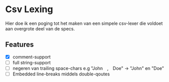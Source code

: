 # Csv Lexing
Hier doe ik een poging tot het maken van een simpele csv-lexer die voldoet aan overgrote deel van de specs.

## Features
- [x] comment-support
- [ ] full string-support
- [ ] negeren van trailing space-chars e.g "John&emsp;,&emsp;Doe" ->  "John" en "Doe"
- [ ] Embedded line-breaks middels double-qoutes